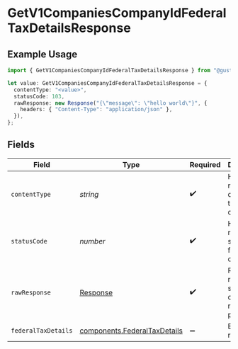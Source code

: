 # GetV1CompaniesCompanyIdFederalTaxDetailsResponse

## Example Usage

```typescript
import { GetV1CompaniesCompanyIdFederalTaxDetailsResponse } from "@gusto/embedded-api/models/operations/getv1companiescompanyidfederaltaxdetails.js";

let value: GetV1CompaniesCompanyIdFederalTaxDetailsResponse = {
  contentType: "<value>",
  statusCode: 103,
  rawResponse: new Response("{\"message\": \"hello world\"}", {
    headers: { "Content-Type": "application/json" },
  }),
};
```

## Fields

| Field                                                                        | Type                                                                         | Required                                                                     | Description                                                                  |
| ---------------------------------------------------------------------------- | ---------------------------------------------------------------------------- | ---------------------------------------------------------------------------- | ---------------------------------------------------------------------------- |
| `contentType`                                                                | *string*                                                                     | :heavy_check_mark:                                                           | HTTP response content type for this operation                                |
| `statusCode`                                                                 | *number*                                                                     | :heavy_check_mark:                                                           | HTTP response status code for this operation                                 |
| `rawResponse`                                                                | [Response](https://developer.mozilla.org/en-US/docs/Web/API/Response)        | :heavy_check_mark:                                                           | Raw HTTP response; suitable for custom response parsing                      |
| `federalTaxDetails`                                                          | [components.FederalTaxDetails](../../models/components/federaltaxdetails.md) | :heavy_minus_sign:                                                           | Example response                                                             |